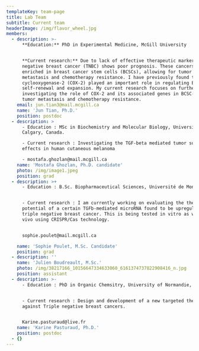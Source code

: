 ```yaml
---
templateKey: team-page
title: Lab Team
subtitle: Current team
headerImage: /img/flavor_wheel.jpg
members:
  - description: >-
      **Education:** PhD in Experimental Medicine, McGill University


      **Current research:** Due to lack of effective therapeutic markers, triple
      negative breast cancer (TNBC) shows poor prognosis. These cancers are
      enriched in breast cancer stem cells (BCSCs), allowing for tumor relapse,
      metastasis and chemotherapy resistance. I have previously found that
      cyclooxygenase-2 (COX-2) played an important role in regulating BCSC
      self-renewal and expansion. My current research focuses on further
      investigating the role of COX-2 and its associated genes in BCSC-mediated
      tumor metastasis and chemotherapy resistance.
    email: jun.tian3@mail.mcgill.ca
    name: 'Jun Tian, Ph.D.'
    position: postdoc
  - description: >
      - Education : MSc in Biochemistry and Molecular Biology, University of
      Calgary, Canada.

      - Current research : Investigating the TGF-beta mediated tumor suppressive
      effects in human cutaneous melanoma

      - mostafa.ghozlan@mail.mcgill.ca
    name: 'Mostafa Ghozlan, Ph.D. candidate'
    photo: /img/image1.jpeg
    position: grad
  - description: >+
      - Education : B.Sc. Biopharmaceutical Sciences, Université de Montréal.


      - Current research : I am currently working on evaluating the therapeutic
      potential of a certain TGFb-mediated microRNA found to be upregulated in
      triple negative breast cancer. This is being tested in vitro as well as in
      vivo using CRISPR/Cas technology.


      sophie.poulet@mail.mcgill.ca

    name: 'Sophie Poulet, M.Sc. Candidate'
    position: grad
  - description: ''
    name: 'Julien Boudreault, M.Sc.'
    photo: /img/38217166_10156647334633060_6161374737822908416_n.jpg
    position: assistant
  - description: >-
      - Education : PhD in Organic Chemsitry, University of Normandie, France.


      - Current research : Design and development of a new targeted therapy
      against Triple negative breast cancers.


      Karine.pasturaud@live.fr
    name: 'Karine Pasturaud, Ph.D.'
    position: postdoc
  - {}
---
```


